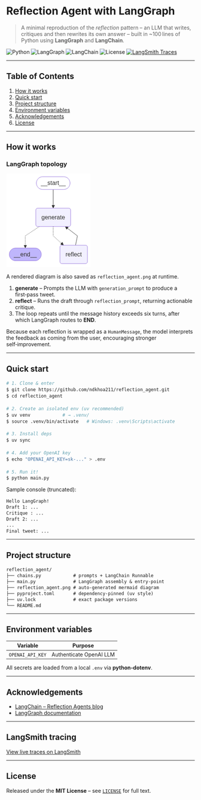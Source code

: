 # Reflection Agent **with LangGraph**

> A minimal reproduction of the *reflection* pattern – an LLM that writes, critiques and then rewrites its own answer – built in \~100 lines of Python using **LangGraph** and **LangChain**.

![Python](https://img.shields.io/badge/python-3.12%2B-blue?logo=python)
![LangGraph](https://img.shields.io/badge/LangGraph-0.5.x-9cf)
![LangChain](https://img.shields.io/badge/LangChain-0.3.x-9cf?logo=langchain)
![License](https://img.shields.io/badge/license-MIT-lightgrey)
[![LangSmith Traces](https://img.shields.io/badge/LangSmith-traces-blueviolet?logo=langchain)](https://smith.langchain.com/o/856312b1-7816-4389-80cb-b01e398655be/projects/p/daf255fa-b3e5-4014-9f3f-f0916221fab8?timeModel=%7B%22duration%22%3A%227d%22%7D)

---


## Table of Contents

1. [How it works](#how-it-works)
2. [Quick start](#quick-start)
3. [Project structure](#project-structure)
4. [Environment variables](#environment-variables)
5. [Acknowledgements](#acknowledgements)
6. [License](#license)

---

## How it works

### LangGraph topology

![LangGraph topology](reflection_agent.png)

A rendered diagram is also saved as `reflection_agent.png` at runtime.

1. **generate** – Prompts the LLM with `generation_prompt` to produce a first‑pass tweet.
2. **reflect**  – Runs the draft through `reflection_prompt`, returning actionable critique.
3. The loop repeats until the message history exceeds six turns, after which LangGraph routes to **END**.

Because each reflection is wrapped as a `HumanMessage`, the model interprets the feedback as coming from the user, encouraging stronger self‑improvement.

---

## Quick start

```bash
# 1. Clone & enter
$ git clone https://github.com/ndkhoa211/reflection_agent.git
$ cd reflection_agent

# 2. Create an isolated env (uv recommended)
$ uv venv            # → .venv/
$ source .venv/bin/activate   # Windows: .venv\Scripts\activate

# 3. Install deps
$ uv sync

# 4. Add your OpenAI key
$ echo "OPENAI_API_KEY=sk-..." > .env

# 5. Run it!
$ python main.py
```

Sample console (truncated):

```
Hello LangGraph!
Draft 1: ...
Critique : ...
Draft 2: ...
...
Final tweet: ...
```

---

## Project structure

```text
reflection_agent/
├── chains.py            # prompts + LangChain Runnable
├── main.py              # LangGraph assembly & entry‑point
├── reflection_agent.png # auto‑generated mermaid diagram
├── pyproject.toml       # dependency‑pinned (uv style)
├── uv.lock              # exact package versions
└── README.md
```

---

## Environment variables

| Variable         | Purpose                 |
| ---------------- | ----------------------- |
| `OPENAI_API_KEY` | Authenticate OpenAI LLM |

All secrets are loaded from a local `.env` via **python‑dotenv**.

---

## Acknowledgements

* [LangChain – Reflection Agents blog](https://blog.langchain.dev/reflection-agents/)
* [LangGraph documentation](https://python.langchain.com/docs/langgraph)

---

## LangSmith tracing

[View live traces on LangSmith](https://smith.langchain.com/o/856312b1-7816-4389-80cb-b01e398655be/projects/p/daf255fa-b3e5-4014-9f3f-f0916221fab8?timeModel=%7B%22duration%22%3A%227d%22%7D)

---

## License

Released under the **MIT License** – see [`LICENSE`](LICENSE) for full text.
